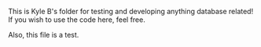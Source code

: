 This is Kyle B's folder for testing and developing anything database related! 
If you wish to use the code here, feel free.

Also, this file is a test. 
